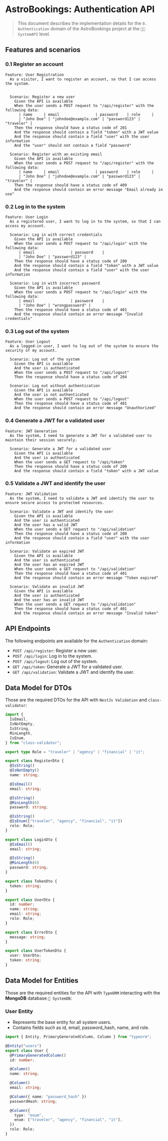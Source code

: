 # AstroBookings: Authentication API

> This document describes the implementation details for the `0. Authentication` domain of the AstroBookings project at the `🧑‍💼 SystemAPI` level.

## Features and scenarios

### 0.1 Register an account

```gherkin
Feature: User Registration
  As a visitor, I want to register an account, so that I can access the system.


  Scenario: Register a new user
    Given the API is available
    When the user sends a POST request to "/api/register" with the following data:
      | name     | email                | password    | role     |
      | "John Doe" | "johndoe@example.com" | "password123" | "traveler" |
    Then the response should have a status code of 201
    And the response should contain a field "token" with a JWT value
    And the response should contain a field "user" with the user information
    And the "user" should not contain a field "password"

  Scenario: Register with an existing email
    Given the API is available
    When the user sends a POST request to "/api/register" with the following data:
      | name     | email                | password    | role     |
      | "John Doe" | "johndoe@example.com" | "password123" | "traveler" |
    Then the response should have a status code of 409
    And the response should contain an error message "Email already in use"
```

### 0.2 Log in to the system

```gherkin
Feature: User Login
  As a registered user, I want to log in to the system, so that I can access my account.

  Scenario: Log in with correct credentials
    Given the API is available
    When the user sends a POST request to "/api/login" with the following data:
      | email                | password    |
      | "John Doe" | "password123" |
    Then the response should have a status code of 200
    And the response should contain a field "token" with a JWT value
    And the response should contain a field "user" with the user information

  Scenario: Log in with incorrect password
    Given the API is available
    When the user sends a POST request to "/api/login" with the following data:
      | email                | password    |
      | "John Doe" | "wrongpassword" |
    Then the response should have a status code of 401
    And the response should contain an error message "Invalid credentials"
```

### 0.3 Log out of the system

```gherkin
Feature: User Logout
  As a logged-in user, I want to log out of the system to ensure the security of my account.

  Scenario: Log out of the system
    Given the API is available
    And the user is authenticated
    When the user sends a POST request to "/api/logout"
    Then the response should have a status code of 204

  Scenario: Log out without authentication
    Given the API is available
    And the user is not authenticated
    When the user sends a POST request to "/api/logout"
    Then the response should have a status code of 401
    And the response should contain an error message "Unauthorized"
```

### 0.4 Generate a JWT for a validated user

```gherkin
Feature: JWT Generation
  As the system, I need to generate a JWT for a validated user to maintain their session securely.

  Scenario: Generate a JWT for a validated user
    Given the API is available
    And the user is authenticated
    When the user sends a GET request to "/api/token"
    Then the response should have a status code of 200
    And the response should contain a field "token" with a JWT value
```

### 0.5 Validate a JWT and identify the user

```gherkin
Feature: JWT Validation
  As the system, I need to validate a JWT and identify the user to ensure secure access to protected resources.

  Scenario: Validate a JWT and identify the user
    Given the API is available
    And the user is authenticated
    And the user has a valid JWT
    When the user sends a GET request to "/api/validation"
    Then the response should have a status code of 200
    And the response should contain a field "user" with the user information

  Scenario: Validate an expired JWT
    Given the API is available
    And the user is authenticated
    And the user has an expired JWT
    When the user sends a GET request to "/api/validation"
    Then the response should have a status code of 401
    And the response should contain an error message "Token expired"

  Scenario: Validate an invalid JWT
    Given the API is available
    And the user is authenticated
    And the user has an invalid JWT
    When the user sends a GET request to "/api/validation"
    Then the response should have a status code of 401
    And the response should contain an error message "Invalid token"
```

## API Endpoints

The following endpoints are available for the `Authentication` domain:

- `POST /api/register`: Register a new user.
- `POST /api/login`: Log in to the system.
- `POST /api/logout`: Log out of the system.
- `GET /api/token`: Generate a JWT for a validated user.
- `GET /api/validation`: Validate a JWT and identify the user.

## Data Model for DTOs

Those are the required DTOs for the API with `NestJs Validation` and `class-validator`:

```typescript
import {
  IsEmail,
  IsNotEmpty,
  IsString,
  MinLength,
  IsEnum,
} from "class-validator";

export type Role = "traveler" | "agency" | "financial" | "it";

export class RegisterDto {
  @IsString()
  @IsNotEmpty()
  name: string;

  @IsEmail()
  email: string;

  @IsString()
  @MinLength(6)
  password: string;

  @IsString()
  @IsEnum(["traveler", "agency", "financial", "it"])
  role: Role;
}

export class LoginDto {
  @IsEmail()
  email: string;

  @IsString()
  @MinLength(6)
  password: string;
}

export class TokenDto {
  token: string;
}

export class UserDto {
  id: number;
  name: string;
  email: string;
  role: Role;
}

export class ErrorDto {
  message: string;
}

export class UserTokenDto {
  user: UserDto;
  token: string;
}
```

## Data Model for Entities

Those are the required entities for the API with `TypeORM` interacting with the **MongoDB** database `📇 SystemDB`:

### User Entity

- Represents the base entity for all system users.
- Contains fields such as id, email, password_hash, name, and role.

```typescript
import { Entity, PrimaryGeneratedColumn, Column } from "typeorm";

@Entity("users")
export class User {
  @PrimaryGeneratedColumn()
  id: number;

  @Column()
  name: string;

  @Column()
  email: string;

  @Column({ name: "password_hash" })
  passwordHash: string;

  @Column({
    type: "enum",
    enum: ["traveler", "agency", "financial", "it"],
  })
  role: Role;
}
```
